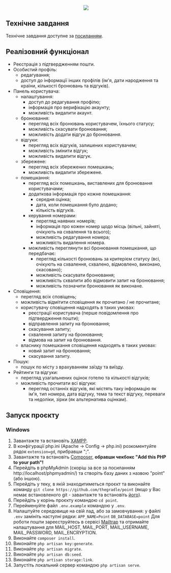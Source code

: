 <p align="center"><img src="https://ibb.co/Z851mm3"></p>

## Технічне завдання

Технічне завдання доступне за <a href="https://drive.google.com/file/d/1Y6cBiPucx_-FmD469jM1qjghOZdHH9dM/view" target="_blank">посиланням</a>.

## Реалізовний функціонал

- Реєстрація з підтвердженням пошти.
- Особистий профіль:
  - редагування;
  - доступ до інформації інших профілів (ім'я, дати народження та країни, кількості бронювань та відгуків).
- Панель користувача:
  - налаштування:
    - доступ до редагування профілю;
    - інформація про верифікацію акаунту;
    - можливість видалити акаунт.
  - бронювання:
    - перегляд всіх бронювань користувачем, їхнього статусу;
    - можливість скасувати бронювання;
    - можливість додати відгук до бронювання.
  - відгуки:
    - перегляд всіх відгуків, залишених користувачем;
    - можливість змінити відгук;
    - можливість видалити відгук.
  - збережене:
    - перегляд всіх збережених помешкань;
    - можливість видалити збережене.
  - помешкання:
    - перегляд всіх помешкань, виставлених для бронювання користувачами;
    - додаткова інформація про кожне помешкання:
      - середня оцінка;
      - дата, коли помешкання було додано;
      - кількість відгуків.
    - керування номерами:
      - перегляд наявних номерів;
      - інформація про кожен номер щодо місць (вільні, зайняті, очікують на схвалення та всього);
      - можливість редагування номера;
      - можливість видалення номера.
    - можливість переглянути всі бронювання помешкання, що передбачає:
      - перегляд кількості бронювань за критерієм статусу (всі, очікують на схвалення, схвалено, відмовлено, виконано, скасовано);
      - можливість скасувати бронювання;
      - можливість схвалити або відмовити запит на бронювання;
      - можливість позначити бронювання як виконане.
- Сповіщення:
  - перегляд всіх сповіщень;
  - можливість відмітити сповіщення як прочитано / не прочитане;
  - користувачу сповіщення надходять в таких умовах:
    - реєстрації користувача (перше повідомлення про підтвердження пошти);
    - відправлення запиту на бронювання;
    - скасування запиту;
    - схвалення запиту на бронювання;
    - відмова на запит на бронювання.
  - власнику помешкання сповіщення надходять в таких умовах:
    - новий запит на бронювання;
    - скасування запиту.
- Пошук:
  - пошук по місту з врахуванням заїзду та виїзду.
- Рейтинги та відгуки:
  - перегляд узагальнених оцінок готелю та кількості відгуків;
  - можливість прочитати всі відгуки:
    - перегляд останніх відгуків, які містять таку інформацію як ім'я, тип номера, дата відгуку, тема та текст відгуку, переваги та недоліки, зірки (як альтернатива оцінкам).

## Запуск проєкту 

### Windows

1. Завантажте та встановіть <a href="https://www.apachefriends.org/index.html" target="_blank">XAMPP</a>.
2. В конфігурації php.ini (Apache -> Config -> php.ini) розкоментуйте рядок `extension=gd`, прибравши ";".
3. Завантажте та встановіть <a href="https://getcomposer.org/download/" target="_blank">Composer</a>, **обравши чекбокс "Add this PHP to your path"!**
4. Перейдіть в phpMyAdmin (скоріш за все за посиланням http://localhost/phpmyadmin/) та створіть базу даних з назвою "point" (або іншою).
5. Перейдіть у теку, в якій знаходитиметься проєкт та виконайте команду `git clone https://github.com/thegradle/point` (якщо у Вас немає встановленого git - завантажте та встановіть <a href="https://git-scm.com/downloads" target="_blank">його</a>).
6. Перейдіть у корінь проєкту командою `cd point`.
7. Перейменуйте файл `.env.example` командою у `.env`.
8. Налаштуйте середовище на свій лад, або за замовчування: у файлі `.env` замініть наступні рядки:
`APP_NAME=Point`
`DB_DATABASE=point`
Для роботи пошти зареєструйтесь в сервісі <a href="https://mailtrap.io/" target="_blank">Mailtrap</a> та отримайте налаштування для MAIL_HOST, MAIL_PORT, MAIL_USERNAME, MAIL_PASSWORD, MAIL_ENCRYPTION.
10. Виконайте `composer install`.
11. Виконайте `php artisan key:generate`.
12. Виконайте `php artisan migrate`.
13. Виконайте `php artisan db:seed`.
14. Виконайте `php artisan storage:link`.
15. Запустіть локальний сервер командою `php artisan serve`.
